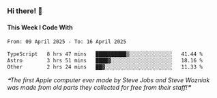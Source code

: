 ### Hi there! 👋

#### This Week I Code With
<!--START_SECTION:waka-->

```txt
From: 09 April 2025 - To: 16 April 2025

TypeScript   8 hrs 47 mins   ██████████▒░░░░░░░░░░░░░░   41.44 %
Astro        3 hrs 51 mins   ████▓░░░░░░░░░░░░░░░░░░░░   18.16 %
Other        2 hrs 24 mins   ██▓░░░░░░░░░░░░░░░░░░░░░░   11.33 %
```

<!--END_SECTION:waka-->

<!--STARTS_HERE_QUOTE_README-->
<i>❝The first Apple computer ever made by Steve Jobs and Steve Wozniak was made from old parts they collected for free from their staff!❞</i>
<!--ENDS_HERE_QUOTE_README-->
